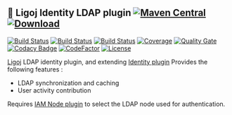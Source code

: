 ## :link: Ligoj Identity LDAP plugin [![Maven Central](https://maven-badges.herokuapp.com/maven-central/org.ligoj.plugin/plugin-id-ldap/badge.svg)](https://maven-badges.herokuapp.com/maven-central/org.ligoj.plugin/plugin-id-ldap) [![Download](https://api.bintray.com/packages/ligoj/maven-repo/plugin-id-ldap/images/download.svg) ](https://bintray.com/ligoj/maven-repo/plugin-id-ldap/_latestVersion)

[![Build Status](https://app.travis-ci.com/github/ligoj/plugin-id-ldap.svg?branch=master)](https://app.travis-ci.com/github/ligoj/plugin-id-ldap)
[![Build Status](https://circleci.com/gh/ligoj/plugin-id-ldap.svg?style=svg)](https://circleci.com/gh/ligoj/plugin-id-ldap)
[![Build Status](https://ci.appveyor.com/api/projects/status/9ece6vx26fd4i9v2/branch/master?svg=true)](https://ci.appveyor.com/project/ligoj/plugin-id-ldap/branch/master)
[![Coverage](https://sonarcloud.io/api/project_badges/measure?project=org.ligoj.plugin%3Aplugin-id-ldap&metric=coverage)](https://sonarcloud.io/dashboard?id=org.ligoj.plugin%3Aplugin-id-ldap)
[![Quality Gate](https://sonarcloud.io/api/project_badges/measure?metric=alert_status&project=org.ligoj.plugin:plugin-id-ldap)](https://sonarcloud.io/dashboard/index/org.ligoj.plugin:plugin-id-ldap)
[![Codacy Badge](https://api.codacy.com/project/badge/Grade/abf810c094e44c0691f71174c707d6ed)](https://www.codacy.com/gh/ligoj/plugin-id-ldap?utm_source=github.com&amp;utm_medium=referral&amp;utm_content=ligoj/plugin-id-ldap&amp;utm_campaign=Badge_Grade)
[![CodeFactor](https://www.codefactor.io/repository/github/ligoj/plugin-id-ldap/badge)](https://www.codefactor.io/repository/github/ligoj/plugin-id-ldap)
[![License](http://img.shields.io/:license-mit-blue.svg)](http://fabdouglas.mit-license.org/)

[Ligoj](https://github.com/ligoj/ligoj) LDAP identity plugin, and extending [Identity plugin](https://github.com/ligoj/plugin-id)
Provides the following features :
- LDAP synchronization and caching
- User activity contribution

Requires [IAM Node plugin](https://github.com/ligoj/plugin-iam-node) to select the LDAP node used for authentication.
